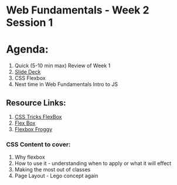 # Web Fundamentals - Week 2 Session 1

# Agenda:
1. Quick (5-10 min max) Review of Week 1
2. [Slide Deck](https://docs.google.com/presentation/d/1LZwnugenI0bYNHtFnx8Vir9dLy8joL-sTJWUdKyFMYU/edit#slide=id.p)
3. CSS Flexbox
4. Next time in Web Fundamentals Intro to JS

## Resource Links:
1. [CSS Tricks FlexBox](https://css-tricks.com/snippets/css/a-guide-to-flexbox/)
2. [Flex Box](https://beedevservices.github.io/beedev-helper/fundamentals/flexbox.html)
3. [Flexbox Froggy](https://flexboxfroggy.com/)


### CSS Content to cover:
1. Why flexbox
2. How to use it - understanding when to apply or what it will effect
3. Making the most out of classes
4. Page Layout - Lego concept again